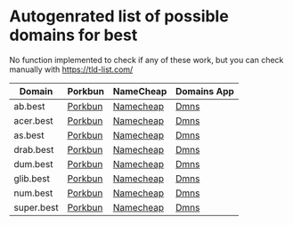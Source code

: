 # Autogenrated list of possible domains for best

No function implemented to check if any of these work, but you can check manually with https://tld-list.com/

| Domain | Porkbun | NameCheap | Domains App |
|---|---|---|---|
| ab.best | [Porkbun](https://porkbun.com/checkout/search?prb=e814663da1&tlds=&idnLanguage=&search=search&q=ab.best) | [Namecheap](https://www.namecheap.com/domains/registration/results/?domain=ab.best) | [Dmns](https://dmns.app/domains?q=ab.best) |
| acer.best | [Porkbun](https://porkbun.com/checkout/search?prb=e814663da1&tlds=&idnLanguage=&search=search&q=acer.best) | [Namecheap](https://www.namecheap.com/domains/registration/results/?domain=acer.best) | [Dmns](https://dmns.app/domains?q=acer.best) |
| as.best | [Porkbun](https://porkbun.com/checkout/search?prb=e814663da1&tlds=&idnLanguage=&search=search&q=as.best) | [Namecheap](https://www.namecheap.com/domains/registration/results/?domain=as.best) | [Dmns](https://dmns.app/domains?q=as.best) |
| drab.best | [Porkbun](https://porkbun.com/checkout/search?prb=e814663da1&tlds=&idnLanguage=&search=search&q=drab.best) | [Namecheap](https://www.namecheap.com/domains/registration/results/?domain=drab.best) | [Dmns](https://dmns.app/domains?q=drab.best) |
| dum.best | [Porkbun](https://porkbun.com/checkout/search?prb=e814663da1&tlds=&idnLanguage=&search=search&q=dum.best) | [Namecheap](https://www.namecheap.com/domains/registration/results/?domain=dum.best) | [Dmns](https://dmns.app/domains?q=dum.best) |
| glib.best | [Porkbun](https://porkbun.com/checkout/search?prb=e814663da1&tlds=&idnLanguage=&search=search&q=glib.best) | [Namecheap](https://www.namecheap.com/domains/registration/results/?domain=glib.best) | [Dmns](https://dmns.app/domains?q=glib.best) |
| num.best | [Porkbun](https://porkbun.com/checkout/search?prb=e814663da1&tlds=&idnLanguage=&search=search&q=num.best) | [Namecheap](https://www.namecheap.com/domains/registration/results/?domain=num.best) | [Dmns](https://dmns.app/domains?q=num.best) |
| super.best | [Porkbun](https://porkbun.com/checkout/search?prb=e814663da1&tlds=&idnLanguage=&search=search&q=super.best) | [Namecheap](https://www.namecheap.com/domains/registration/results/?domain=super.best) | [Dmns](https://dmns.app/domains?q=super.best) |
